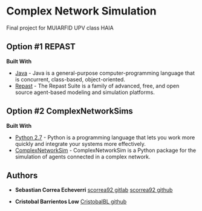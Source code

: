 # Complex Network Simulation
Final project for MUIARFID UPV class HAIA

## Option #1 REPAST
**Built With**

* [Java](https://www.oracle.com/java/index.html) - Java is a general-purpose computer-programming language that is concurrent, class-based, object-oriented.
* [Repast](https://repast.github.io) - The Repast Suite is a family of advanced, free, and open source agent-based modeling and simulation platforms.

## Option #2 ComplexNetworkSims
**Built With**

* [Python 2.7](https://www.python.org) - Python is a programming language that lets you work more quickly and integrate your systems more effectively.
* [ComplexNetworkSim](https://pythonhosted.org/ComplexNetworkSim/) - ComplexNetworkSim is a Python package for the simulation of agents connected in a complex network.

## Authors

* **Sebastian Correa Echeverri** [scorrea92 gitlab](https://gitlab.com/scorrea92) [scorrea92 github](https://github.com/scorrea92)

* **Cristobal Barrientos Low** [CristobalBL github](https://github.com/CristobalBL)

